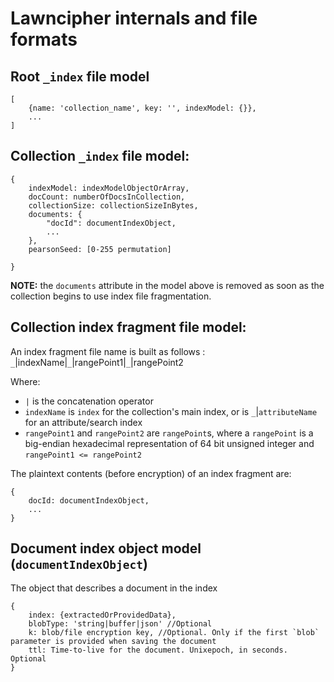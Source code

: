 # Lawncipher internals and file formats

## Root `_index` file model

```
[
 	{name: 'collection_name', key: '', indexModel: {}},
 	...
]
```

## Collection `_index` file model:

```
{
	indexModel: indexModelObjectOrArray,
    docCount: numberOfDocsInCollection,
    collectionSize: collectionSizeInBytes,
	documents: {
		"docId": documentIndexObject,
		...
	},
    pearsonSeed: [0-255 permutation]

}
```

__NOTE:__ the `documents` attribute in the model above is removed as soon as the collection begins to use index file fragmentation.

## Collection index fragment file model:

An index fragment file name is built as follows :  
`_`|indexName|`_`|rangePoint1|`_`|rangePoint2

Where:
* `|` is the concatenation operator
* `indexName` is `index` for the collection's main index, or is `_`|`attributeName` for an attribute/search index
* `rangePoint1` and `rangePoint2` are `rangePoint`s, where a `rangePoint` is a big-endian hexadecimal representation of 64 bit unsigned integer and `rangePoint1 <= rangePoint2`

The plaintext contents (before encryption) of an index fragment are:

```
{
    docId: documentIndexObject,
    ...
}
```

## Document index object model (`documentIndexObject`)

The object that describes a document in the index

```
{
    index: {extractedOrProvidedData},
    blobType: 'string|buffer|json' //Optional
    k: blob/file encryption key, //Optional. Only if the first `blob` parameter is provided when saving the document
    ttl: Time-to-live for the document. Unixepoch, in seconds. Optional
}
```
